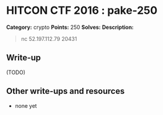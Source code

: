 # HITCON CTF 2016 : pake-250

**Category:** crypto
**Points:** 250
**Solves:**
**Description:**

> nc 52.197.112.79 20431


## Write-up

(TODO)

## Other write-ups and resources

* none yet
